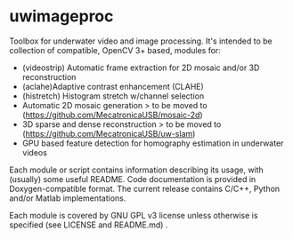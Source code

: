 # uwimageproc

Toolbox for underwater video and image processing. It's intended to be collection of compatible, OpenCV 3+ based, modules for:

- (videostrip) Automatic frame extraction for 2D mosaic and/or 3D reconstruction 
- (aclahe)Adaptive contrast enhancement (CLAHE)
- (histretch) Histogram stretch w/channel selection
- Automatic 2D mosaic generation > to be moved to (https://github.com/MecatronicaUSB/mosaic-2d)
- 3D sparse and dense reconstruction > to be moved to (https://github.com/MecatronicaUSB/uw-slam)
- GPU based feature detection for homography estimation in underwater videos

Each module or script contains information describing its usage, with (usually) some useful README. Code documentation is provided in Doxygen-compatible format. The current release contains C/C++, Python and/or Matlab implementations.

Each module is covered by GNU GPL v3 license unless otherwise is specified (see LICENSE and README.md) .

